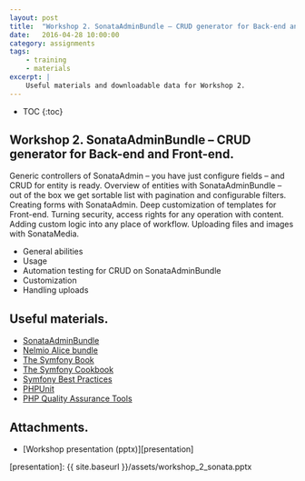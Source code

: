 ```yaml
---
layout: post
title:  "Workshop 2. SonataAdminBundle – CRUD generator for Back-end and Front-end"
date:   2016-04-28 10:00:00
category: assignments
tags:
    - training
    - materials
excerpt: |
    Useful materials and downloadable data for Workshop 2.
---
```

* TOC
{:toc}

## Workshop 2. SonataAdminBundle – CRUD generator for Back-end and Front-end.

Generic controllers of SonataAdmin – you have just configure fields – and CRUD for entity is ready.
Overview of entities with SonataAdminBundle – out of the box we get sortable list with pagination and
configurable filters. Creating forms with SonataAdmin. Deep customization of templates for Front-end. Turning security,
access rights for any operation with content. Adding custom logic into any place of workflow. Uploading files and
images with SonataMedia.

* General abilities
* Usage
* Automation testing for CRUD on SonataAdminBundle
* Customization
* Handling uploads

## Useful materials.

* [SonataAdminBundle][sonata]
* [Nelmio Alice bundle][alice]
* [The Symfony Book][sf-book]
* [The Symfony Cookbook][sf-cookbook]
* [Symfony Best Practices][sf-best-practices]
* [PHPUnit][phpunit]
* [PHP Quality Assurance Tools][php-code-quality]

## Attachments.

* [Workshop presentation (pptx)][presentation]

[sonata]:               https://sonata-project.org/bundles/admin
[alice]:                https://github.com/hautelook/AliceBundle
[sf-book]:              http://symfony.com/doc/current/book/index.html
[sf-cookbook]:          http://symfony.com/doc/current/cookbook/index.html
[sf-best-practices]:    http://symfony.com/doc/current/best_practices/index.html
[phpunit]:              https://phpunit.de/
[php-code-quality]:     http://www.sitepoint.com/8-must-have-php-quality-assurance-tools/
[presentation]:         {{ site.baseurl }}/assets/workshop_2_sonata.pptx